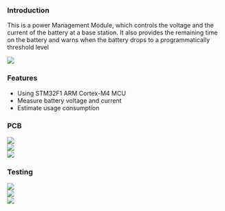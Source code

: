 ### Introduction
This is a power Management Module, which controls the voltage and the current of the battery at a base station. It also provides the remaining time on the battery and warns when the battery drops to a programmatically threshold level

<div>
    <img src="assets/db/img/blogs/VSKLINE_10.jpg" class="blog-image" />
</div>

### Features
* Using STM32F1 ARM Cortex-M4 MCU
* Measure battery voltage and current
* Estimate usage consumption

### PCB

<div>
    <img src="assets/db/img/blogs/VSKLINE_01.jpg" class="blog-image" />
</div>
<div>
    <img src="assets/db/img/blogs/VSKLINE_02.jpg" class="blog-image" />
</div>
<div>
    <img src="assets/db/img/blogs/VSKLINE_07.jpg" class="blog-image" />
</div>

### Testing

<div>
    <img src="assets/db/img/blogs/VSKLINE_09.jpg" class="blog-image" />
</div>
<div>
    <img src="assets/db/img/blogs/VSKLINE_10.jpg" class="blog-image" />
</div>
<div>
    <img src="assets/db/img/blogs/VSKLINE_11.jpg" class="blog-image" />
</div>